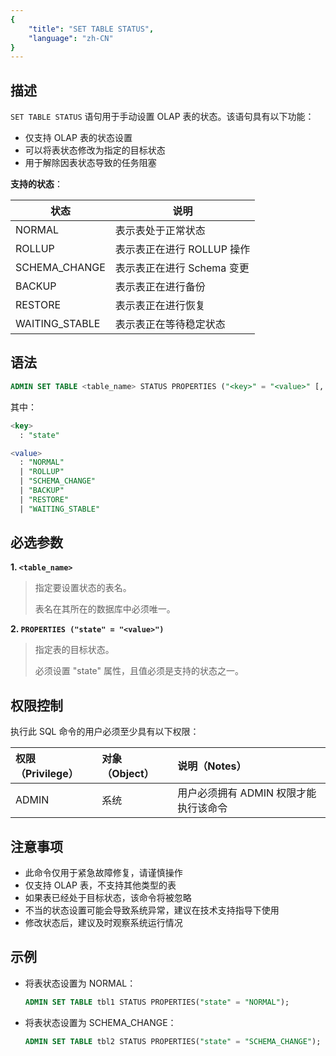 ```yaml
---
{
    "title": "SET TABLE STATUS",
    "language": "zh-CN"
}
---
```


<!--
Licensed to the Apache Software Foundation (ASF) under one
or more contributor license agreements.  See the NOTICE file
distributed with this work for additional information
regarding copyright ownership.  The ASF licenses this file
to you under the Apache License, Version 2.0 (the
"License"); you may not use this file except in compliance
with the License.  You may obtain a copy of the License at

  http://www.apache.org/licenses/LICENSE-2.0

Unless required by applicable law or agreed to in writing,
software distributed under the License is distributed on an
"AS IS" BASIS, WITHOUT WARRANTIES OR CONDITIONS OF ANY
KIND, either express or implied.  See the License for the
specific language governing permissions and limitations
under the License.
-->

## 描述

`SET TABLE STATUS` 语句用于手动设置 OLAP 表的状态。该语句具有以下功能：

- 仅支持 OLAP 表的状态设置
- 可以将表状态修改为指定的目标状态
- 用于解除因表状态导致的任务阻塞

**支持的状态**：

| 状态 | 说明 |
|------|------|
| NORMAL | 表示表处于正常状态 |
| ROLLUP | 表示表正在进行 ROLLUP 操作 |
| SCHEMA_CHANGE | 表示表正在进行 Schema 变更 |
| BACKUP | 表示表正在进行备份 |
| RESTORE | 表示表正在进行恢复 |
| WAITING_STABLE | 表示表正在等待稳定状态 |

## 语法

```sql
ADMIN SET TABLE <table_name> STATUS PROPERTIES ("<key>" = "<value>" [, ...]);
```

其中：

```sql
<key>
  : "state"

<value>
  : "NORMAL"
  | "ROLLUP"
  | "SCHEMA_CHANGE"
  | "BACKUP"
  | "RESTORE"
  | "WAITING_STABLE"
```

## 必选参数

**1. `<table_name>`**

> 指定要设置状态的表名。
>
> 表名在其所在的数据库中必须唯一。

**2. `PROPERTIES ("state" = "<value>")`**

> 指定表的目标状态。
>
> 必须设置 "state" 属性，且值必须是支持的状态之一。

## 权限控制

执行此 SQL 命令的用户必须至少具有以下权限：

| 权限（Privilege） | 对象（Object） | 说明（Notes）                           |
| :---------------- | :------------- | :-------------------------------------- |
| ADMIN             | 系统          | 用户必须拥有 ADMIN 权限才能执行该命令    |

## 注意事项

- 此命令仅用于紧急故障修复，请谨慎操作
- 仅支持 OLAP 表，不支持其他类型的表
- 如果表已经处于目标状态，该命令将被忽略
- 不当的状态设置可能会导致系统异常，建议在技术支持指导下使用
- 修改状态后，建议及时观察系统运行情况

## 示例

- 将表状态设置为 NORMAL：

    ```sql
    ADMIN SET TABLE tbl1 STATUS PROPERTIES("state" = "NORMAL");
    ```

- 将表状态设置为 SCHEMA_CHANGE：

    ```sql
    ADMIN SET TABLE tbl2 STATUS PROPERTIES("state" = "SCHEMA_CHANGE");
    ```
